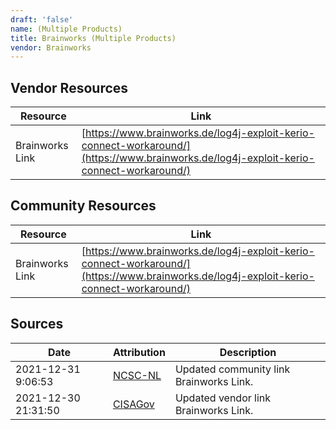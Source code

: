 ```yaml
---
draft: 'false'
name: (Multiple Products)
title: Brainworks (Multiple Products)
vendor: Brainworks
---
```


## Vendor Resources
| Resource | Link |
| --- | --- |
| Brainworks Link | [https://www.brainworks.de/log4j-exploit-kerio-connect-workaround/](https://www.brainworks.de/log4j-exploit-kerio-connect-workaround/) |

## Community Resources
| Resource | Link |
| --- | --- |
| Brainworks Link | [https://www.brainworks.de/log4j-exploit-kerio-connect-workaround/](https://www.brainworks.de/log4j-exploit-kerio-connect-workaround/) |


## Sources
| Date | Attribution | Description |
| --- | --- | --- |
| 2021-12-31 9:06:53 | [NCSC-NL](https://github.com/NCSC-NL/log4shell/blob/main/software/README.md) | Updated community link Brainworks Link.  |
| 2021-12-30 21:31:50 | [CISAGov](https://raw.githubusercontent.com/cisagov/log4j-affected-db/develop/README.md) | Updated vendor link Brainworks Link.  |
